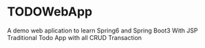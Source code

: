 # TODOWebApp

A demo web aplication to learn Spring6 and Spring Boot3 With JSP 
Traditional Todo App with all CRUD Transaction


